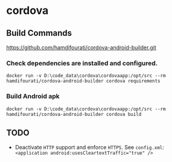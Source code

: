 # cordova

## Build Commands

https://github.com/hamdifourati/cordova-android-builder.git

### Check dependencies are installed and configured.
```docker run -v D:\code_data\cordova\cordovaapp:/opt/src --rm hamdifourati/cordova-android-builder cordova requirements```

### Build Android apk
```docker run -v D:\code_data\cordova\cordovaapp:/opt/src --rm hamdifourati/cordova-android-builder cordova build```

## TODO

- Deactivate `HTTP` support and enforce `HTTPS`. See `config.xml`: 
    ``` <application android:usesCleartextTraffic="true" />```